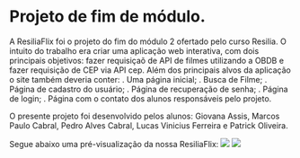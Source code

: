 # Projeto de fim de módulo.

A ResiliaFlix foi o projeto do fim do módulo 2 ofertado pelo curso Resilia. O intuito do trabalho era criar uma aplicação web interativa, com dois principais objetivos: fazer requisiçaõ de API de filmes utilizando a OBDB e fazer requisição de CEP via API cep. Além dos principais alvos da aplicação o site também deveria conter: 
. Uma página inicial;
. Busca de Filme;
. Página de cadastro do usuário;
. Página de recuperação de senha;
. Página de login;
. Página com o contato dos alunos responsáveis pelo projeto.

O presente projeto foi desenvolvido pelos alunos: 
Giovana Assis, Marcos Paulo Cabral, Pedro Alves Cabral, Lucas Vinicius Ferreira e Patrick Oliveira. 

Segue abaixo uma pré-visualização da nossa ResiliaFlix:
<img src="https://github.com/giosassis/resiliaflix/blob/main/imagens/preview-home.png"/>
<img src="https://github.com/giosassis/resiliaflix/blob/main/imagens/preview-index.png"/>
